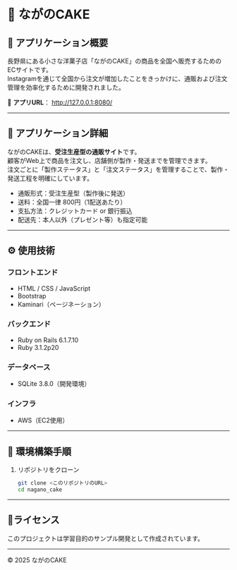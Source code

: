 # 🍰 ながのCAKE

## 🌸 アプリケーション概要
長野県にある小さな洋菓子店「ながのCAKE」の商品を全国へ販売するためのECサイトです。  
Instagramを通じて全国から注文が増加したことをきっかけに、通販および注文管理を効率化するために開発されました。

🔗 **アプリURL**： http://127.0.0.1:8080/

---

## 📝 アプリケーション詳細
ながのCAKEは、**受注生産型の通販サイト**です。  
顧客がWeb上で商品を注文し、店舗側が製作・発送までを管理できます。  
注文ごとに「製作ステータス」と「注文ステータス」を管理することで、製作・発送工程を明確にしています。

- 通販形式：受注生産型（製作後に発送）
- 送料：全国一律 800円（1配送あたり）
- 支払方法：クレジットカード or 銀行振込
- 配送先：本人以外（プレゼント等）も指定可能

---

## ⚙️ 使用技術

### フロントエンド
- HTML / CSS / JavaScript
- Bootstrap
- Kaminari（ページネーション）

### バックエンド
- Ruby on Rails 6.1.7.10  
- Ruby 3.1.2p20

### データベース
- SQLite 3.8.0（開発環境）

### インフラ
- AWS（EC2使用）

---

## 🧰 環境構築手順

1. リポジトリをクローン
   ```bash
   git clone <このリポジトリのURL>
   cd nagano_cake

---

## 🪪ライセンス
このプロジェクトは学習目的のサンプル開発として作成されています。

---

© 2025 ながのCAKE
